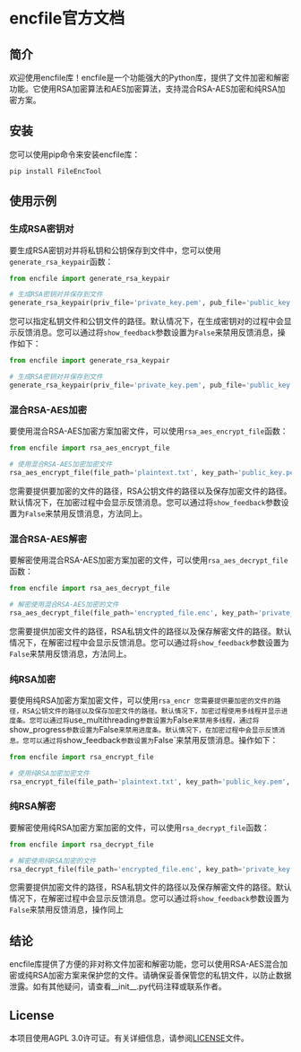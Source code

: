 # encfile官方文档

## 简介

欢迎使用encfile库！encfile是一个功能强大的Python库，提供了文件加密和解密功能。它使用RSA加密算法和AES加密算法，支持混合RSA-AES加密和纯RSA加密方案。

## 安装

您可以使用pip命令来安装encfile库：

```shell
pip install FileEncTool
```

## 使用示例

### 生成RSA密钥对

要生成RSA密钥对并将私钥和公钥保存到文件中，您可以使用`generate_rsa_keypair`函数：
```python
from encfile import generate_rsa_keypair

# 生成RSA密钥对并保存到文件
generate_rsa_keypair(priv_file='private_key.pem', pub_file='public_key.pem')
```

您可以指定私钥文件和公钥文件的路径。默认情况下，在生成密钥对的过程中会显示反馈消息。您可以通过将`show_feedback`参数设置为`False`来禁用反馈消息，操作如下：

```python
from encfile import generate_rsa_keypair

# 生成RSA密钥对并保存到文件
generate_rsa_keypair(priv_file='private_key.pem', pub_file='public_key.pem', show_feedback=False)
```

### 混合RSA-AES加密

要使用混合RSA-AES加密方案加密文件，可以使用`rsa_aes_encrypt_file`函数：

```python
from encfile import rsa_aes_encrypt_file

# 使用混合RSA-AES加密加密文件
rsa_aes_encrypt_file(file_path='plaintext.txt', key_path='public_key.pem', backpath='encrypted_file.enc')
```

您需要提供要加密的文件的路径，RSA公钥文件的路径以及保存加密文件的路径。默认情况下，在加密过程中会显示反馈消息。您可以通过将`show_feedback`参数设置为`False`来禁用反馈消息，方法同上。

### 混合RSA-AES解密

要解密使用混合RSA-AES加密方案加密的文件，可以使用`rsa_aes_decrypt_file`函数：

```python
from encfile import rsa_aes_decrypt_file

# 解密使用混合RSA-AES加密的文件
rsa_aes_decrypt_file(file_path='encrypted_file.enc', key_path='private_key.pem', backpath='decrypted_file.txt')
```

您需要提供加密文件的路径，RSA私钥文件的路径以及保存解密文件的路径。默认情况下，在解密过程中会显示反馈消息。您可以通过将`show_feedback`参数设置为`False`来禁用反馈消息，方法同上。

### 纯RSA加密

要使用纯RSA加密方案加密文件，可以使用`rsa_encr
您需要提供要加密的文件的路径，RSA公钥文件的路径以及保存加密文件的路径。默认情况下，加密过程使用多线程并显示进度条。您可以通过将`use_multithreading`参数设置为`False`来禁用多线程，通过将`show_progress`参数设置为`False`来禁用进度条。默认情况下，在加密过程中会显示反馈消息。您可以通过将`show_feedback`参数设置为`False`来禁用反馈消息。操作如下：
```python
from encfile import rsa_encrypt_file

# 使用纯RSA加密加密文件
rsa_encrypt_file(file_path='plaintext.txt', key_path='public_key.pem', backpath='encrypted_file.enc', use_multithreading=False, show_progress=False, show_feedback=False)
```

### 纯RSA解密

要解密使用纯RSA加密方案加密的文件，可以使用`rsa_decrypt_file`函数：

```python
from encfile import rsa_decrypt_file

# 解密使用纯RSA加密的文件
rsa_decrypt_file(file_path='encrypted_file.enc', key_path='private_key.pem', backpath='decrypted_file.txt')
```

您需要提供加密文件的路径，RSA私钥文件的路径以及保存解密文件的路径。默认情况下，在解密过程中会显示反馈消息。您可以通过将`show_feedback`参数设置为`False`来禁用反馈消息，操作同上

## 结论

encfile库提供了方便的非对称文件加密和解密功能，您可以使用RSA-AES混合加密或纯RSA加密方案来保护您的文件。请确保妥善保管您的私钥文件，以防止数据泄露。如有其他疑问，请查看__init__.py代码注释或联系作者。

## License

本项目使用AGPL 3.0许可证。有关详细信息，请参阅[LICENSE](https://github.com/MWCT-Technicalization-Organization/File_Encryption_Tool/blob/main/LICENSE)文件。
